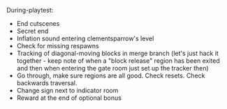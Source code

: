 During-playtest:
- End cutscenes
- Secret end
- Inflation sound entering clementsparrow's level
- Check for missing respawns
- Tracking of diagonal-moving blocks in merge branch (let's just hack it together - keep note of when a "block release" region has been exited and then when entering the gate room just set up the tracker then)
- Go through, make sure regions are all good. Check resets. Check backwards traversal.
- Change sign next to indicator room
- Reward at the end of optional bonus
